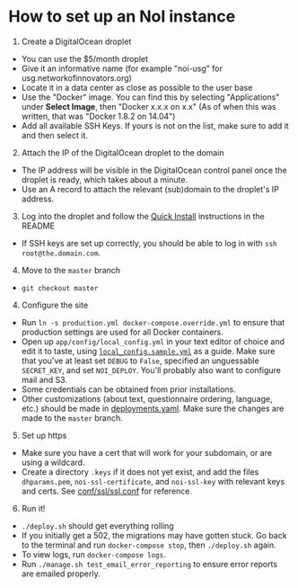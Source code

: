 # How to set up an NoI instance

1. Create a DigitalOcean droplet

  * You can use the $5/month droplet
  * Give it an informative name (for example "noi-usg" for usg.networkofinnovators.org)
  * Locate it in a data center as close as possible to the user base
  * Use the "Docker" image.  You can find this by selecting "Applications" under **Select Image**, then "Docker x.x.x on x.x" (As of when this was written, that was "Docker 1.8.2 on 14.04")
  * Add all available SSH Keys.  If yours is not on the list, make sure to add it and then select it.

2. Attach the IP of the DigitalOcean droplet to the domain

  * The IP address will be visible in the DigitalOcean control panel once the droplet is ready, which takes about a minute.
  * Use an A record to attach the relevant (sub)domain to the droplet's IP address.

3. Log into the droplet and follow the [Quick Install](https://github.com/govlab/noi2#quick-install) instructions in the README

  * If SSH keys are set up correctly, you should be able to log in with `ssh root@the.domain.com`.

4. Move to the `master` branch

  * `git checkout master`

4. Configure the site

  * Run `ln -s production.yml docker-compose.override.yml` to ensure that
    production settings are used for all Docker containers.
  * Open up `app/config/local_config.yml` in your text editor of choice
    and edit it to taste, using [`local_config.sample.yml`](https://github.com/GovLab/noi2/blob/master/app/config/local_config.sample.yml) as a guide.
    Make sure that you've at least set `DEBUG` to `False`, specified an
    unguessable `SECRET_KEY`, and set `NOI_DEPLOY`. You'll probably also
    want to configure mail and S3.
  * Some credentials can be obtained from prior installations.
  * Other customizations (about text, questionnaire ordering, language, etc.) should be made in [deployments.yaml](https://github.com/GovLab/noi2/blob/master/app/data/deployments.yaml).  Make sure the changes are made to the `master` branch.

5. Set up https

  * Make sure you have a cert that will work for your subdomain, or are using a wildcard.
  * Create a directory `.keys` if it does not yet exist, and add the files `dhparams.pem`, `noi-ssl-certificate`, and `noi-ssl-key` with relevant keys and certs. See [conf/ssl/ssl.conf](https://github.com/GovLab/noi2/blob/master/conf/ssl/ssl.conf) for reference.

6. Run it!

  * `./deploy.sh` should get everything rolling
  * If you initially get a 502, the migrations may have gotten stuck.  Go back to the terminal and run `docker-compose stop`, then `./deploy.sh` again.
  * To view logs, run `docker-compose logs`.
  * Run `./manage.sh test_email_error_reporting` to ensure error reports
    are emailed properly.
